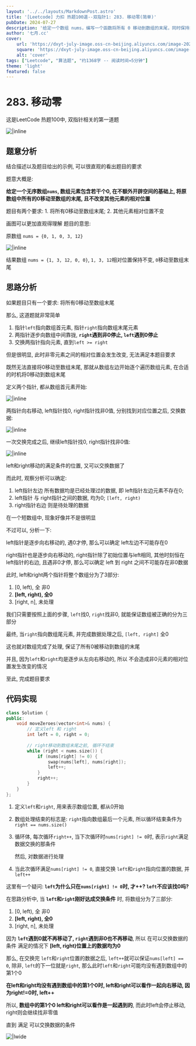 ```yaml
---
layout: '../../layouts/MarkdownPost.astro'
title: '[Leetcode] 力扣 热题100道--双指针1: 283. 移动零(简单)'
pubDate: 2024-07-27
description: '给定一个数组 nums，编写一个函数将所有 0 移动到数组的末尾，同时保持非零元素的相对顺序'
author: '七月.cc'
cover:
    url: 'https://dxyt-july-image.oss-cn-beijing.aliyuncs.com/image-20240729095253735.webp'
    square: 'https://dxyt-july-image.oss-cn-beijing.aliyuncs.com/image-20240729095253735.webp'
    alt: 'cover'
tags: ["Leetcode", "算法题", "约1368字 -- 阅读时间≈5分钟"]
theme: 'light'
featured: false
---
```


# 283. 移动零

这是LeetCode 热题100中, 双指针相关的第一道题

![|inline](https://dxyt-july-image.oss-cn-beijing.aliyuncs.com/image-20240727154359898.webp)

## 题意分析

结合描述以及题目给出的示例, 可以很直观的看出题目的要求

题意大概是: 

**给定一个无序数组`nums`, 数组元素包含若干个0, 在不额外开辟空间的基础上, 将原数组中所有的0移动至数组的末尾, 且不改变其他元素的相对位置**

题目有两个要求: 1. 将所有0移动至数组末尾; 2. 其他元素相对位置不变

画图可以更加直观得理解 题目的意思:

原数组 `nums = {0, 1, 0, 3, 12}`

![|inline](https://dxyt-july-image.oss-cn-beijing.aliyuncs.com/image-20240727160326086.webp)

结果数组 `nums = {1, 3, 12, 0, 0}`, `1, 3, 12`相对位置保持不变, `0`移动至数组末尾

## 思路分析

如果题目只有一个要求: 将所有0移动至数组末尾

那么, 这道题就非常简单

1. 指针`left`指向数组首元素, 指针`right`指向数组末尾元素
2. 两指针逐步向数组中间靠拢, **`right`遇到非0停止, `left`遇到0停止**
3. 交换两指针指向元素, 直到`left >= right`

但是很明显, 此时非零元素之间的相对位置会发生改变, 无法满足本题目要求

既然无法直接将0移动至数组末尾, 那就从数组左边开始逐个遍历数组元素, 在合适的时机将0移动到数组末尾

定义两个指针, 都从数组首元素开始:

![|inline](https://dxyt-july-image.oss-cn-beijing.aliyuncs.com/image-20240727162658641.webp)

两指针向右移动, left指针找0, right指针找非0值, 分别找到对应位置之后, 交换数据:

![|inline](https://dxyt-july-image.oss-cn-beijing.aliyuncs.com/image-20240727163526538.webp)

一次交换完成之后, 继续left指针找0, right指针找非0值:

![|inline](https://dxyt-july-image.oss-cn-beijing.aliyuncs.com/image-20240727163850618.webp)

left和right移动的满足条件的位置, 又可以交换数据了

而此时, 观察分析可以确定: 

1. left指针左边 所有数据均是已经处理过的数据, 即 left指针左边元素不存在0;
2. left指针 与 right指针之间的数据, 均为0; `[left, right)`
3. right指针右边 则是待处理的数据

在一个短数组中, 现象好像并不是很明显

不过可以, 分析一下: 

left指针是逐步向右移动的, 遇0才停, 那么可以确定 left左边不可能存在0

right指针也是逐步向右移动的, right指针除了初始位置与left相同, 其他时刻恒在left指针的右边, 且遇非0才停, 那么可以确定 left 到 right 之间不可能存在非0数据

此时, left和right两个指针将整个数组分为了3部分:

1. [0, left), 全 非0
2. **[left, right), 全0**
3. [right, n], 未处理

我们只需要按照上面的步骤, `left`找0, `right`找非0, 就能保证数组被正确的分为三部分

最终, 当`right`指向数组尾元素, 并完成数据处理之后, `[left, right]` 全0

这也就对数组完成了处理, 保证了所有0被移动到数组的末尾

并且, 因为`left`和`right`均是逐步从左向右移动的, 所以 不会造成非0元素的相对位置发生改变的情况

至此, 完成题目要求

## 代码实现

```cpp
class Solution {
public:
    void moveZeroes(vector<int>& nums) {
        // 定义left 和 right
        int left = 0, right = 0;
        
        // right移动到数组末尾之前, 循环不结束
        while (right < nums.size()) {
			if (nums[right] != 0) {
                swap(nums[left], nums[right]);
                left++;
            }
            right++;
        }
    }
};

```

1. 定义`left`和`right`, 用来表示数组位置, 都从0开始

2. 数组处理结束的标志是: `right`指向数组最后一个元素, 所以循环结束条件为`right == nums.size()`

3. 循环体, 每次循环`right++`, 当下次循环时`nums[right] != 0`时, 表示`right`满足数据交换的那条件

    然后, 对数据进行处理

4. 当此次循环满足`nums[right] != 0`, 直接交换 `left`和`right`指向位置的数据, 并`left++`

这里有一个疑问: **`left`为什么只在`nums[right] != 0`时, 才++? `left`不应该找0吗?**

在思路分析中, 当 **`left`和`right`刚好达成交换条件** 时, 将数组分为了三部分:

1. [0, left), 全 非0
2. **[left, right), 全0**
3. [right, n], 未处理

因为 **`left`遇到0就不再移动了, `right`遇到非0也不再移动**, 所以 在可以交换数据的条件 满足的情况下 **[left, right)位置上的数据均为0**

那么, 在交换完 `left`和`right`位置的数据之后, `left++`就可以保证`nums[left] == 0`, 除非, `left`的下一位就是`right`, 那么此时`left`和`right`可能均没有遇到数组中的第1个0

**在left和right均没有遇到数组中的第1个0时, left和right可以看作一起向右移动, 因为right!=0时, left++**

所以, **数组中的第1个0 left和right可以看作是一起遇到的**, 而此时left会停止移动, right则会继续找非零值

直到 满足 可以交换数据的条件

![|lwide](https://dxyt-july-image.oss-cn-beijing.aliyuncs.com/image-20240729093914640.webp)
